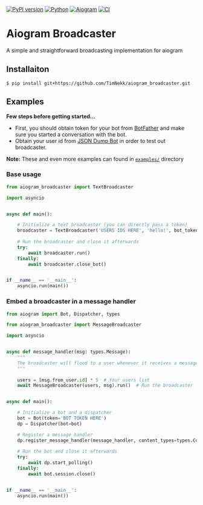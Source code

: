 [![PyPI version](https://img.shields.io/pypi/v/aiogram-broadcaster.svg)](https://pypi.org/project/aiogram-broadcaster/)
[![Python](https://img.shields.io/badge/Python-3.7+-green)](https://www.python.org/downloads/)
[![Aiogram](https://img.shields.io/badge/aiogram-2.11+-blue)](https://pypi.org/project/aiogram/)
[![CI](https://github.com/F0rzend/aiogram_broadcaster/actions/workflows/main.yml/badge.svg?event=push)](https://github.com/F0rzend/aiogram_broadcaster/actions/workflows/main.yml)

# Aiogram Broadcaster

A simple and straightforward broadcasting implementation for aiogram

## Installaiton

    $ pip install git+https://github.com/TimNekk/aiogram_broadcaster.git

## Examples

**Few steps before getting started...**

- First, you should obtain token for your bot from [BotFather](https://t.me/BotFather)
and make sure you started a conversation with the bot.
- Obtain your user id from [JSON Dump Bot](https://t.me/JsonDumpBot) in order to test out broadcaster.

**Note:** These and even more examples can found in [`examples/`](https://github.com/fonco/aiogram_broadcaster/tree/main/examples) directory

### Base usage
```python
from aiogram_broadcaster import TextBroadcaster

import asyncio


async def main():

    # Initialize a text broadcaster (you can directly pass a token)
    broadcaster = TextBroadcaster('USERS IDS HERE', 'hello!', bot_token='BOT TOKEN HERE')
    
    # Run the broadcaster and close it afterwards
    try:
        await broadcaster.run()
    finally:
        await broadcaster.close_bot()


if __name__ == '__main__':
    asyncio.run(main())
```

### Embed a broadcaster in a message handler
```python
from aiogram import Bot, Dispatcher, types

from aiogram_broadcaster import MessageBroadcaster

import asyncio


async def message_handler(msg: types.Message):
    """
    The broadcaster will flood to a user whenever it receives a message
    """
    
    users = [msg.from_user.id] * 5  # Your users list
    await MessageBroadcaster(users, msg).run()  # Run the broadcaster


async def main():

    # Initialize a bot and a dispatcher
    bot = Bot(token='BOT TOKEN HERE')
    dp = Dispatcher(bot=bot)

    # Register a message handler
    dp.register_message_handler(message_handler, content_types=types.ContentTypes.ANY)
    
    # Run the bot and close it afterwards
    try:
        await dp.start_polling()
    finally:
        await bot.session.close()


if __name__ == '__main__':
    asyncio.run(main())
```

